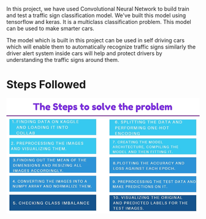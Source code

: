 In this project, we have used Convolutional Neural Network to build train and test a traffic sign classification model. We've built this model using tensorflow and keras. It is a multiclass classification problem. This model can be used to make smarter cars.

The model which is built in this project can be used in self driving cars which will enable them to automatically recognize traffic signs similarly the driver alert system inside cars will help and protect drivers by understanding the traffic signs around them.


# Steps Followed

<img src="1.png">


